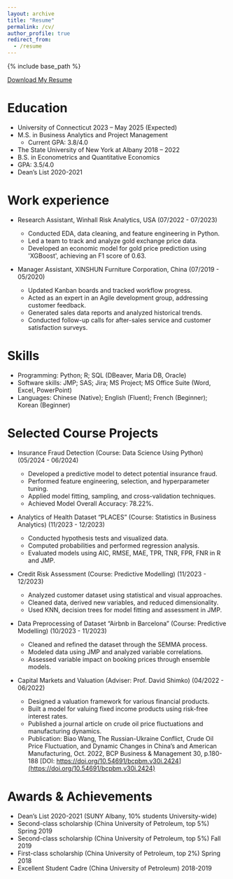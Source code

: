 ```yaml
---
layout: archive
title: "Resume"
permalink: /cv/
author_profile: true
redirect_from:
  - /resume
---
```


{% include base_path %}

[Download My Resume](https://sawadeekup.github.io/biaowang06.github.io/files/BiaoWang_Resume.pdf)

Education
======
*  University of Connecticut                                                      2023 – May 2025 (Expected)
* M.S. in Business Analytics and Project Management             
  * Current GPA: 3.8/4.0
*  The State University of New York at Albany                                               2018 – 2022
*  B.S. in Econometrics and Quantitative Economics                                                
  * GPA: 3.5/4.0
  * Dean’s List 2020-2021

Work experience
======
* Research Assistant, Winhall Risk Analytics,                                          USA (07/2022 - 07/2023)
  * Conducted EDA, data cleaning, and feature engineering in Python.
  * Led a team to track and analyze gold exchange price data.
  * Developed an economic model for gold price prediction using 'XGBoost', achieving an F1 score of 0.63.

* Manager Assistant, XINSHUN Furniture Corporation,                                  China (07/2019 - 05/2020)
  * Updated Kanban boards and tracked workflow progress.
  * Acted as an expert in an Agile development group, addressing customer feedback.
  * Generated sales data reports and analyzed historical trends.
  * Conducted follow-up calls for after-sales service and customer satisfaction surveys.

Skills
======
* Programming: Python; R; SQL (DBeaver, Maria DB, Oracle)
* Software skills: JMP; SAS; Jira; MS Project; MS Office Suite (Word, Excel, PowerPoint)
* Languages: Chinese (Native); English (Fluent); French (Beginner); Korean (Beginner)

Selected Course Projects
======  
* Insurance Fraud Detection (Course: Data Science Using Python)                           (05/2024 - 06/2024)
  * Developed a predictive model to detect potential insurance fraud.
  * Performed feature engineering, selection, and hyperparameter tuning.
  * Applied model fitting, sampling, and cross-validation techniques.
  * Achieved Model Overall Accuracy: 78.22%.

* Analytics of Health Dataset “PLACES” (Course: Statistics in Business Analytics)         (11/2023 - 12/2023)
  * Conducted hypothesis tests and visualized data.
  * Computed probabilities and performed regression analysis.
  * Evaluated models using AIC, RMSE, MAE, TPR, TNR, FPR, FNR in R and JMP.

* Credit Risk Assessment (Course: Predictive Modelling) (11/2023 - 12/2023)
  * Analyzed customer dataset using statistical and visual approaches.
  * Cleaned data, derived new variables, and reduced dimensionality.
  * Used KNN, decision trees for model fitting and assessment in JMP.

* Data Preprocessing of Dataset “Airbnb in Barcelona” (Course: Predictive Modelling)      (10/2023 - 11/2023)
  * Cleaned and refined the dataset through the SEMMA process.
  * Modeled data using JMP and analyzed variable correlations.
  * Assessed variable impact on booking prices through ensemble models.

* Capital Markets and Valuation (Adviser: Prof. David Shimko)                             (04/2022 - 06/2022)
  * Designed a valuation framework for various financial products.
  * Built a model for valuing fixed income products using risk-free interest rates.
  * Published a journal article on crude oil price fluctuations and manufacturing dynamics.
  * Publication: Biao Wang, The Russian-Ukraine Conflict, Crude Oil Price Fluctuation, and Dynamic Changes in China’s and American Manufacturing, Oct. 2022, BCP Business & Management 30, p.180-188 [DOI: https://doi.org/10.54691/bcpbm.v30i.2424](https://doi.org/10.54691/bcpbm.v30i.2424)

Awards & Achievements
======
* Dean’s List 2020-2021 (SUNY Albany, 10% students University-wide)
* Second-class scholarship (China University of Petroleum, top 5%) Spring 2019
* Second-class scholarship (China University of Petroleum, top 5%) Fall 2019
* First-class scholarship (China University of Petroleum, top 2%) Spring 2018
* Excellent Student Cadre (China University of Petroleum) 2018-2019
